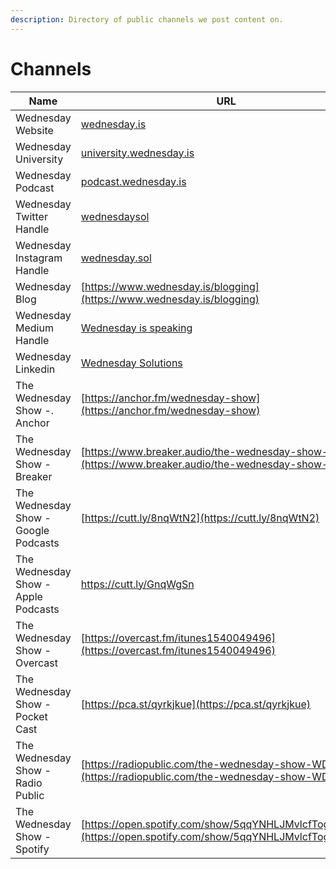 ```yaml
---
description: Directory of public channels we post content on.
---
```


# Channels

| Name                                 | URL                                                                                                                                                               |
| ------------------------------------ | ----------------------------------------------------------------------------------------------------------------------------------------------------------------- |
| Wednesday Website                    | [wednesday.is](https://wednesday.is)                                                                                                                              |
| Wednesday University                 | [university.wednesday.is](https://university.wednesday.is)                                                                                                        |
| Wednesday Podcast                    | [podcast.wednesday.is](https://podcast.wednesday.is)                                                                                                              |
| Wednesday Twitter Handle             | [wednesdaysol](https://twitter.com/wednesdaysol)                                                                                                                  |
| Wednesday Instagram Handle           | [wednesday.sol](https://www.instagram.com/wednesday.sol/)                                                                                                         |
| Wednesday Blog                       | [https://www.wednesday.is/blogging](https://www.wednesday.is/blogging)                                                                                            |
| Wednesday Medium Handle              | [Wednesday is speaking](https://medium.com/wednesday-is-speaking)                                                                                                 |
| Wednesday Linkedin                   | [Wednesday Solutions](https://www.linkedin.com/company/wednesday-solutions)                                                                                       |
| The Wednesday Show -. Anchor         | [https://anchor.fm/wednesday-show](https://anchor.fm/wednesday-show)                                                                                              |
| The Wednesday Show - Breaker         | [https://www.breaker.audio/the-wednesday-show-2](https://www.breaker.audio/the-wednesday-show-2)                                                                  |
| The Wednesday Show - Google Podcasts | [https://cutt.ly/8nqWtN2](https://cutt.ly/8nqWtN2)                                                                                                                |
| The Wednesday Show - Apple Podcasts  | <p><a href="https://cutt.ly/GnqWgSn">https://cutt.ly/GnqWgSn</a><a href="https://podcasts.apple.com/us/podcast/the-wednesday-show/id1540049496?uo=4"><br></a></p> |
| The Wednesday Show - Overcast        | [https://overcast.fm/itunes1540049496](https://overcast.fm/itunes1540049496)                                                                                      |
| The Wednesday Show - Pocket Cast     | [https://pca.st/qyrkjkue](https://pca.st/qyrkjkue)                                                                                                                |
| The Wednesday Show - Radio Public    | [https://radiopublic.com/the-wednesday-show-WDEPJw](https://radiopublic.com/the-wednesday-show-WDEPJw)                                                            |
| The Wednesday Show - Spotify         | [https://open.spotify.com/show/5qqYNHLJMvlcfTogs7kGSA](https://open.spotify.com/show/5qqYNHLJMvlcfTogs7kGSA)                                                      |

